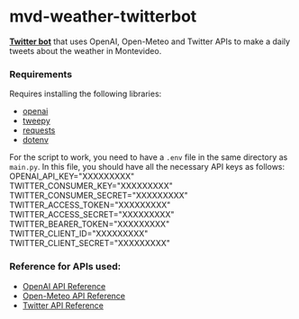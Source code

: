 # mvd-weather-twitterbot
**[Twitter bot](https://twitter.com/NubelGPT)** that uses OpenAI, Open-Meteo and Twitter APIs to make a daily tweets about the weather in Montevideo.

### Requirements
Requires installing the following libraries:
- [openai](https://platform.openai.com/docs/libraries)
- [tweepy](https://www.tweepy.org/)
- [requests](https://pypi.org/project/requests/)
- [dotenv](https://pypi.org/project/python-dotenv/)

For the script to work, you need to have a `.env` file in the same directory as `main.py`. In this file, you should have all the necessary API keys as follows:
  OPENAI_API_KEY="XXXXXXXXX"
  TWITTER_CONSUMER_KEY="XXXXXXXXX"
  TWITTER_CONSUMER_SECRET="XXXXXXXXX"
  TWITTER_ACCESS_TOKEN="XXXXXXXXX"
  TWITTER_ACCESS_SECRET="XXXXXXXXX"
  TWITTER_BEARER_TOKEN="XXXXXXXXX"
  TWITTER_CLIENT_ID="XXXXXXXXX"
  TWITTER_CLIENT_SECRET="XXXXXXXXX"

### Reference for APIs used:
- [OpenAI API Reference](https://platform.openai.com/docs/api-reference)
- [Open-Meteo API Reference](https://open-meteo.com/en/docs)
- [Twitter API Reference](https://developer.twitter.com/en/docs/api-reference-index)
